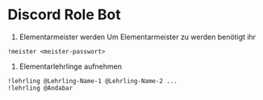 # Discord Role Bot

1. Elementarmeister werden
Um Elementarmeister zu werden benötigt ihr 
```
!meister <meister-passwort>
```

1. Elementarlehrlinge aufnehmen
```
!lehrling @Lehrling-Name-1 @Lehrling-Name-2 ...
!lehrling @Andabar 
```